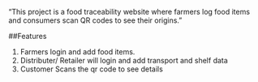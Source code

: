 “This project is a food traceability website where farmers log food items and consumers scan QR codes to see their origins.”

##Features
1. Farmers login and add food items.
2. Distributer/ Retailer will login and add transport and shelf data
3. Customer Scans the qr code to see details
